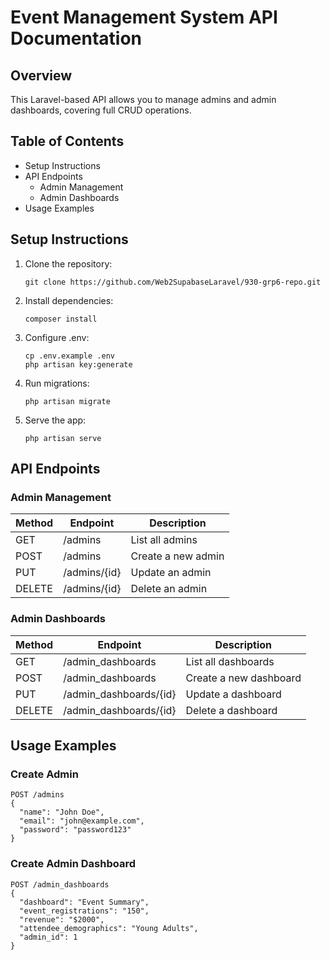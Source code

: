 
# Event Management System API Documentation

## Overview
This Laravel-based API allows you to manage admins and admin dashboards, covering full CRUD operations.

## Table of Contents
- Setup Instructions
- API Endpoints
  - Admin Management
  - Admin Dashboards
- Usage Examples

## Setup Instructions
1. Clone the repository:
   ```
   git clone https://github.com/Web2SupabaseLaravel/930-grp6-repo.git
   ```
2. Install dependencies:
   ```
   composer install
   ```
3. Configure .env:
   ```
   cp .env.example .env
   php artisan key:generate
   ```
4. Run migrations:
   ```
   php artisan migrate
   ```
5. Serve the app:
   ```
   php artisan serve
   ```

## API Endpoints

### Admin Management
| Method | Endpoint | Description |
|--------|----------|-------------|
| GET | /admins | List all admins |
| POST | /admins | Create a new admin |
| PUT | /admins/{id} | Update an admin |
| DELETE | /admins/{id} | Delete an admin |

### Admin Dashboards
| Method | Endpoint | Description |
|--------|----------|-------------|
| GET | /admin_dashboards | List all dashboards |
| POST | /admin_dashboards | Create a new dashboard |
| PUT | /admin_dashboards/{id} | Update a dashboard |
| DELETE | /admin_dashboards/{id} | Delete a dashboard |

## Usage Examples

### Create Admin
```
POST /admins
{
  "name": "John Doe",
  "email": "john@example.com",
  "password": "password123"
}
```

### Create Admin Dashboard
```
POST /admin_dashboards
{
  "dashboard": "Event Summary",
  "event_registrations": "150",
  "revenue": "$2000",
  "attendee_demographics": "Young Adults",
  "admin_id": 1
}
```

